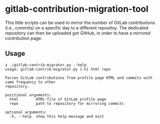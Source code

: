 # gitlab-contribution-migration-tool

This little scripts can be used to mirror the number of GitLab contributions (i.e., commits) on a specific day to a different repositoy. The dedicated repository can then be uploaded got GitHub, in order to have a mirrored contribution page.

## Usage

```
❯ ./gitlab-contrib-migrator.py --help 
usage: gitlab-contrib-migrator.py [-h] html repo

Parses GitLab contributions from profile page HTML and commits with same frequency to other
repository.

positional arguments:
  html        HTML-file of GitLab profile page
  repo        path to repository for mirroring commits

optional arguments:
  -h, --help  show this help message and exit
```

